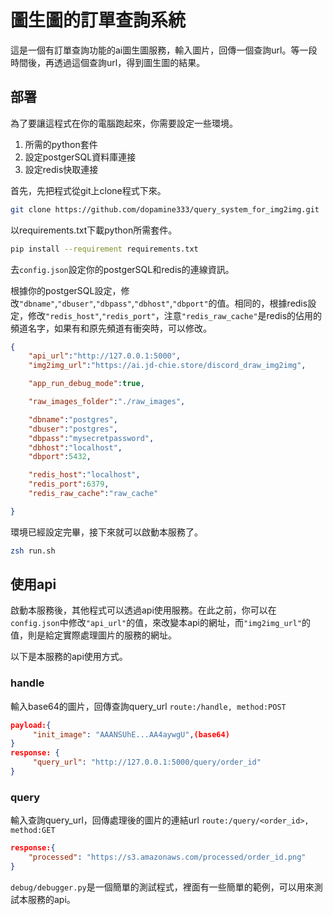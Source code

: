
# 圖生圖的訂單查詢系統

這是一個有訂單查詢功能的ai圖生圖服務，輸入圖片，回傳一個查詢url。等一段時間後，再透過這個查詢url，得到圖生圖的結果。

## 部署

為了要讓這程式在你的電腦跑起來，你需要設定一些環境。

1. 所需的python套件
2. 設定postgerSQL資料庫連接
3. 設定redis快取連接

首先，先把程式從git上clone程式下來。

```bash
git clone https://github.com/dopamine333/query_system_for_img2img.git
```

以requirements.txt下載python所需套件。

```bash
pip install --requirement requirements.txt
```

去`config.json`設定你的postgerSQL和redis的連線資訊。

根據你的postgerSQL設定，修改`"dbname"`,`"dbuser"`,`"dbpass"`,`"dbhost"`,`"dbport"`的值。相同的，根據redis設定，修改`"redis_host"`,`"redis_port"`，注意`"redis_raw_cache"`是redis的佔用的頻道名字，如果有和原先頻道有衝突時，可以修改。

```json
{
    "api_url":"http://127.0.0.1:5000",
    "img2img_url":"https://ai.jd-chie.store/discord_draw_img2img",

    "app_run_debug_mode":true,

    "raw_images_folder":"./raw_images",

    "dbname":"postgres",
    "dbuser":"postgres",
    "dbpass":"mysecretpassword",
    "dbhost":"localhost",
    "dbport":5432,

    "redis_host":"localhost",
    "redis_port":6379,
    "redis_raw_cache":"raw_cache"

}
```

環境已經設定完畢，接下來就可以啟動本服務了。

```bash
zsh run.sh
```

## 使用api

啟動本服務後，其他程式可以透過api使用服務。在此之前，你可以在`config.json`中修改`"api_url"`的值，來改變本api的網址，而`"img2img_url"`的值，則是給定實際處理圖片的服務的網址。

以下是本服務的api使用方式。

### handle

輸入base64的圖片，回傳查詢query_url
`route:/handle, method:POST`

```json
payload:{
     "init_image": "AAANSUhE...AA4aywgU",(base64)
}
response: {
     "query_url": "http://127.0.0.1:5000/query/order_id"
}
```

### query

輸入查詢query_url，回傳處理後的圖片的連結url
`route:/query/<order_id>, method:GET`

```json
response:{
    "processed": "https://s3.amazonaws.com/processed/order_id.png"
}
```

`debug/debugger.py`是一個簡單的測試程式，裡面有一些簡單的範例，可以用來測試本服務的api。
